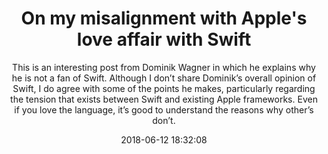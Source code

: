 ---
title: "On my misalignment with Apple's love affair with Swift"
subtitle: "This is an interesting post from Dominik Wagner in which he explains why he is not a fan of Swift. Although I don’t share Dominik’s overall opinion of Swift, I do agree with some of the points he makes, particularly regarding the tension that exists between Swift and existing Apple frameworks. Even if you love the language, it’s good to understand the reasons why other’s don’t."
tags: ["opinion"]
link: "https://rant.monkeydom.de/posts/2018/06/10/on-my-misalignment-with-apple_s-love-affair-with-swift"
date: "2018-06-12 18:32:08"
---